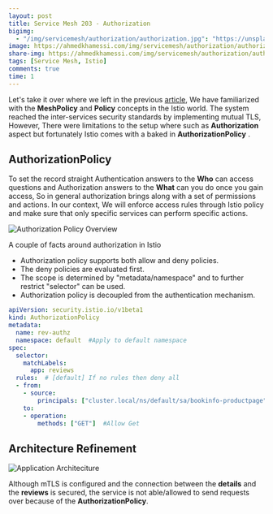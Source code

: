 ```yaml
---
layout: post
title: Service Mesh 203 - Authorization
bigimg:
  - "/img/servicemesh/authorization/authorization.jpg": "https://unsplash.com/photos/8DhywmgzszA"
image: https://ahmedkhamessi.com/img/servicemesh/authorization/authorization.jpg
share-img: https://ahmedkhamessi.com/img/servicemesh/authorization/authorization.jpg
tags: [Service Mesh, Istio]
comments: true
time: 1
---
```

Let's take it over where we left in the previous [article](https://ahmedkhamessi.com/2020-10-07-Service-Mesh-202/), We have familiarized with the **MeshPolicy** and **Policy** concepts in the Istio world. The system reached the inter-services security standards by implementing mutual TLS, However, There were limitations to the setup where such as **Authorization** aspect but  fortunately Istio comes with a baked in **AuthorizationPolicy** .

## AuthorizationPolicy

To set the record straight Authentication answers to the **Who** can access questions and Authorization answers to the **What** can you do once you gain access, So in general authorization brings along with a set of permissions and actions.
In our context, We will enforce access rules through Istio policy and make sure that only specific services can perform specific actions. 

![Authorization Policy Overview](https://ahmedkhamessi.com/img/servicemesh/authorization/overview.png)

A couple of facts around authorization in Istio
- Authorization policy supports both allow and deny policies.
- The deny policies are evaluated first.
- The scope is determined by "metadata/namespace" and to further restrict "selector" can be used.
- Authorization policy is decoupled from the authentication mechanism.

```yaml
apiVersion: security.istio.io/v1beta1
kind: AuthorizationPolicy
metadata:
  name: rev-authz
  namespace: default  #Apply to default namespace
spec:
  selector:
    matchLabels:
      app: reviews
  rules:  # [default] If no rules then deny all
  - from:
    - source:
        principals: ["cluster.local/ns/default/sa/bookinfo-productpage"]  #Allow req from this service account 
    to:
    - operation:
        methods: ["GET"]  #Allow Get
```
## Architecture Refinement

![Application Architeciture](https://ahmedkhamessi.com/img/servicemesh/authorization/application_architecture.png)

Although mTLS is configured and the connection between the **details** and the **reviews** is secured, the service is not able/allowed to send requests over because of the **AuthorizationPolicy**. 
